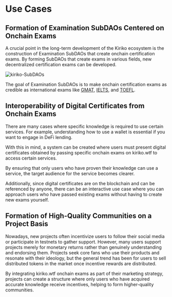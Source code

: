 # Use Cases

## Formation of Examination SubDAOs Centered on Onchain Exams

A crucial point in the long-term development of the Kiriko ecosystem is the construction of Examination SubDAOs that create onchain certification exams. By forming SubDAOs that create exams in various fields, new decentralized certification exams can be developed.

![kiriko-SubDAOs](./images/kiriko-subdaos.png)

The goal of Examination SubDAOs is to make onchain certification exams as credible as international exams like [GMAT](https://www.mba.com/exams/gmat-exam), [IELTS](https://ielts.org/), and [TOEFL](https://www.ets.org/toefl.html).

## Interoperability of Digital Certificates from Onchain Exams

There are many cases where specific knowledge is required to use certain services. For example, understanding how to use a wallet is essential if you want to engage in DeFi lending.

With this in mind, a system can be created where users must present digital certificates obtained by passing specific onchain exams on kiriko.wtf to access certain services.

By ensuring that only users who have proven their knowledge can use a service, the target audience for the service becomes clearer.

Additionally, since digital certificates are on the blockchain and can be referenced by anyone, there can be an interactive use case where you can approach users who have passed existing exams without having to create new exams yourself.

## Formation of High-Quality Communities on a Project Basis

Nowadays, new projects often incentivize users to follow their social media or participate in testnets to gather support. However, many users support projects merely for monetary returns rather than genuinely understanding and endorsing them. Projects seek core fans who use their products and resonate with their ideology, but the general trend has been for users to sell distributed tokens in the market once incentive rewards are distributed.

By integrating kiriko.wtf onchain exams as part of their marketing strategy, projects can create a structure where only users who have acquired accurate knowledge receive incentives, helping to form higher-quality communities.
